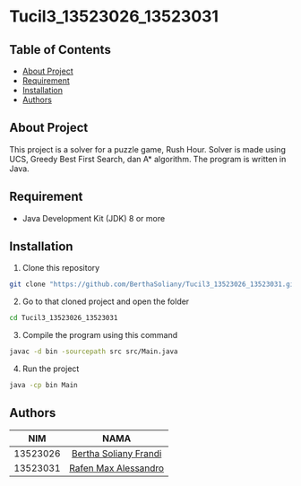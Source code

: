 # Tucil3_13523026_13523031

## Table of Contents
- [About Project](#about-project)
- [Requirement](#requirement)
- [Installation](#installation)
- [Authors](#authors)

## About Project
This project is a solver for a puzzle game, Rush Hour. Solver is made using UCS, Greedy Best First Search, dan A* algorithm. The program is written in Java.

## Requirement
- Java Development Kit (JDK) 8 or more

## Installation
1. Clone this repository 
```bash
git clone "https://github.com/BerthaSoliany/Tucil3_13523026_13523031.git"
```
2. Go to that cloned project and open the folder
```bash
cd Tucil3_13523026_13523031
```
3. Compile the program using this command
```bash
javac -d bin -sourcepath src src/Main.java
```
4. Run the project
```bash
java -cp bin Main
```
## Authors
| NIM | NAMA |
| :--: | :--: |
| 13523026 | [Bertha Soliany Frandi](https://github.com/BerthaSoliany) |
| 13523031 | [Rafen Max Alessandro](https://github.com/rafenmaxxx) |
